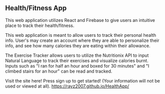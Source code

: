 ## Health/Fitness App

This web application utilizes React and Firebase to give users an intuitive place to track their health/fitness. 

This web application is meant to allow users to track their personal health info. User's may create an account where they are able to personalize their info, and see how many calories they are eating within their allowance.

The Exercise Tracker allows users to utilize the Nutritionix API to input Natural Language to track their exercises and visualize calories burnt. Inputs such as "I ran for half an hour and boxed for 30 minutes" and "I climbed stairs for an hour" can be read and tracked. 

Visit the site here! Press sign up to get started! (Your information will not be used or viewed at all). 
https://rayz2007.github.io/HealthApp/


